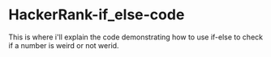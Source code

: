 # HackerRank-if_else-code

This is where i'll explain the code demonstrating how to use if-else to check if a number is weird or not werid.
